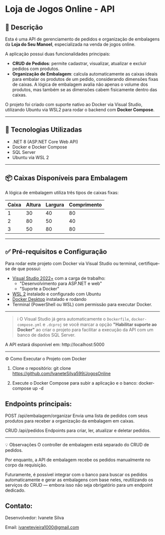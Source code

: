 # Loja de Jogos Online - API

## 📜 Descrição

Esta é uma API de gerenciamento de pedidos e organização de embalagens da **Loja do Seu Manoel**, especializada na venda de jogos online.

A aplicação possui duas funcionalidades principais:

- **CRUD de Pedidos**: permite cadastrar, visualizar, atualizar e excluir pedidos com produtos.
- **Organização de Embalagem**: calcula automaticamente as caixas ideais para embalar os produtos de um pedido, considerando dimensões fixas de caixas.
A lógica de embalagem avalia não apenas o volume dos produtos, mas também se as dimensões cabem fisicamente dentro das caixas.

O projeto foi criado com suporte nativo ao Docker via Visual Studio, utilizando Ubuntu via WSL2 para rodar o backend com **Docker Compose**.

---

## 🚀 Tecnologias Utilizadas

- .NET 8 (ASP.NET Core Web API)
- Docker e Docker Compose
- SQL Server
- Ubuntu via WSL 2

---

## 📦 Caixas Disponíveis para Embalagem

A lógica de embalagem utiliza três tipos de caixas fixas:

| Caixa | Altura | Largura | Comprimento |
|-------|--------|---------|-------------|
| 1     | 30     | 40      | 80          |
| 2     | 80     | 50      | 40          |
| 3     | 50     | 80      | 80          |

---

## ✅ Pré-requisitos e Configuração

Para rodar este projeto com Docker via Visual Studio ou terminal, certifique-se de que possui:

- [Visual Studio 2022+](https://visualstudio.microsoft.com/) com a carga de trabalho:
  - "Desenvolvimento para ASP.NET e web"
  - "Suporte a Docker"
- [WSL 2](https://learn.microsoft.com/pt-br/windows/wsl/install) instalado e configurado com Ubuntu
- [Docker Desktop](https://www.docker.com/products/docker-desktop/) instalado e rodando
- Terminal (PowerShell ou WSL) com permissão para executar Docker.
  
---

> ℹ️ O Visual Studio já gera automaticamente o `Dockerfile`, `docker-compose.yml` e `.dcproj` se você marcar a opção **"Habilitar suporte ao Docker"** ao criar o projeto para facilitar a execução da API com um banco de dados SQL Server.


A API estará disponível em: http://localhost:5000 

---

⚙️ Como Executar o Projeto com Docker

1. Clone o repositório: 
git clone https://github.com/IvaneteSilva599/JogosOnline

2. Execute o Docker Compose para subir a aplicação e o banco:
 docker-compose up -d

## Endpoints principais:

POST /api/embalagem/organizar
Envia uma lista de pedidos com seus produtos para receber a organização da embalagem em caixas.

CRUD /api/pedidos
Endpoints para criar, ler, atualizar e deletar pedidos.

---

💡 Observações
O controller de embalagem está separado do CRUD de pedidos.

Por enquanto, a API de embalagem recebe os pedidos manualmente no corpo da requisição.

Futuramente, é possível integrar com o banco para buscar os pedidos automaticamente e gerar as embalagens com base neles, reutilizando os serviços do CRUD — embora isso não seja obrigatório para um endpoint dedicado.


## Contato:

Desenvolvedor: Ivanete Silva

Email: ivanetevieira1000@gmail.com


